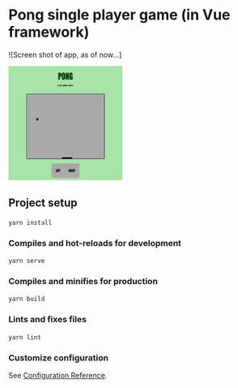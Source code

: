 # Pong single player game (in Vue framework)

![Screen shot of app, as of now...]

<img src="./pongsiteimg.png" width="225" height="225" />

## Project setup
```
yarn install
```

### Compiles and hot-reloads for development
```
yarn serve
```

### Compiles and minifies for production
```
yarn build
```

### Lints and fixes files
```
yarn lint
```

### Customize configuration
See [Configuration Reference](https://cli.vuejs.org/config/).
